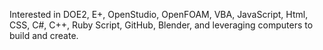 Interested in DOE2, E+, OpenStudio, OpenFOAM, VBA, JavaScript, Html, CSS, C#, C++, Ruby Script, GitHub, Blender, and leveraging computers to build and create.

<!---
ejatgit/ejatgit is a ✨ special ✨ repository because its `README.md` (this file) appears on your GitHub profile.
You can click the Preview link to take a look at your changes.
--->
